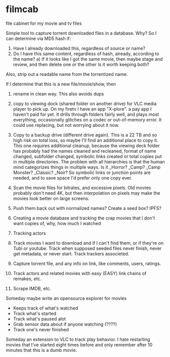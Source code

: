 # filmcab
file cabinet for my movie and tv files

Simple tool to capture torrent downloaded files in a database.
Why? So I can determine via MD5 hash if:
  1) Have I already downloaded this, regardless of source or name?
  2) Do I have this same content, regardless of hash, already, according to the name?
    a) If it looks like I got the same movie, then maybe stage and review, and then delete one or the other
      Is it worth keeping both?

Also, strip out a readable name from the torrentized name.

If I determine that this is a new file/movie/show, then
  1) rename in clean way.  This also avoids dups
  2) copy to viewing dock (shared folder on another drive) for VLC media player to pick up.
     On my firetv I have an app "X-plore". a pay app I haven't paid for yet. It drills through folders fairly well,
     and plays most everything, occasionally glitches on a codec or out-of-memory error.
     It could use replacing, but not worrying about it now.
  3) Copy to a backup drive (different drive again).  This is a 22 TB and so high risk on total loss, so maybe I'll find an additional place to copy it.
     This one requires additional cleanup, because the viewing deck folder has probably had the names cleaned and recleaned, format of name changed, subfolder changed, symbolic links created or total copies put in multiple directories.
     The problem with all hierarchies is that the human mind categorizes things in multiple ways. Is it _Horror? _Camp? _Camp Monster? _Classic? _Noir?
     So symbolic links or junction points are needed, and to save space I'd prefer only one copy ever.

  4) Scan the movie files for bitrates, and excessive pixels.  Old movies probably don't need 4K, but then interpolation on pixels may make the movies
     look better on large screens.
  5) Push them back out with normalized names?  Create a seed box? IPFS?

  6) Creating a movie database and tracking the crap movies that I don't want copies of, why, how much I watched
  7) Tracking actors
  8) Track movies I want to download and if I can't find them, or if they're on Tubi or youtube. Track when supposed seeded files never finish, never get metadata, or never start.  Track trackers associeted.
  9) Capture torrent file, and any info on link, like comments, users, ratings.

  10) Track actors and related movies with easy (EASY) link chains of remakes, etc.
  11) Scrape IMDB, etc.

Someday maybe write an opensource explorer for movies
  - Keeps track of what's watched
  - Track what's started
  - Track what's paused alot
  - Grab sensor data about if anyone watching (????)
  - Track one's never finished

Someday an extension to VLC to track play behavior. I hate restarting movies that I've started eight times before and only remember after 10 minutes that this is a dumb movie.


